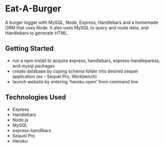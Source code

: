 # Eat-A-Burger
A burger logger with MySQL, Node, Express, Handlebars and a homemade ORM that uses Node. It also uses MySQL to query and route data, and Handlebars to generate HTML.

## Getting Started
* run a npm install to acquire express, handlebars, express-handleparess, and mysql packages
* create database by coping schema folder into desired sequel application (ex - Sequel Pro, Workbench)
* launch website by entering 'heroku open' from command line

## Technologies Used
* Express
* Handlebars
* Node.js
* MySQL
* express-handlbars
* Sequel Pro
* Heroku

